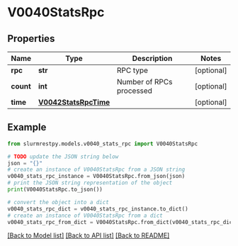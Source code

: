 # V0040StatsRpc


## Properties

Name | Type | Description | Notes
------------ | ------------- | ------------- | -------------
**rpc** | **str** | RPC type | [optional]
**count** | **int** | Number of RPCs processed | [optional]
**time** | [**V0042StatsRpcTime**](V0042StatsRpcTime.md) |  | [optional]

## Example

```python
from slurmrestpy.models.v0040_stats_rpc import V0040StatsRpc

# TODO update the JSON string below
json = "{}"
# create an instance of V0040StatsRpc from a JSON string
v0040_stats_rpc_instance = V0040StatsRpc.from_json(json)
# print the JSON string representation of the object
print(V0040StatsRpc.to_json())

# convert the object into a dict
v0040_stats_rpc_dict = v0040_stats_rpc_instance.to_dict()
# create an instance of V0040StatsRpc from a dict
v0040_stats_rpc_from_dict = V0040StatsRpc.from_dict(v0040_stats_rpc_dict)
```
[[Back to Model list]](../README.md#documentation-for-models) [[Back to API list]](../README.md#documentation-for-api-endpoints) [[Back to README]](../README.md)


